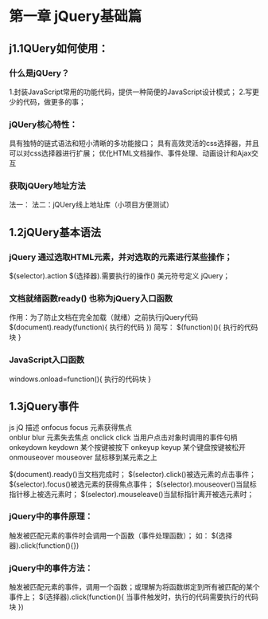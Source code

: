 # 第一章 jQuery基础篇
## j1.1QUery如何使用：
### 什么是jQUery？
1.封装JavaScript常用的功能代码，提供一种简便的JavaScript设计模式；
2.写更少的代码，做更多的事；
### jQUery核心特性：
具有独特的链式语法和短小清晰的多功能接口；
具有高效灵活的css选择器，并且可以对css选择器进行扩展；
优化HTML文档操作、事件处理、动画设计和Ajax交互
### 获取jQUery地址方法
法一： <script type="text/javascript" src="jquery-3.4.1.min.js"></script>
法二：jQUery线上地址库（小项目方便测试）
<script src="https://code.jquery.com/jquery-3.1.1.min.js"></script>

## 1.2jQUery基本语法
### jQuery 通过选取HTML元素，并对选取的元素进行某些操作；
$(selector).action
$(选择器).需要执行的操作()
美元符号定义  jQuery；
### 文档就绪函数ready()     也称为jQuery入口函数
作用：为了防止文档在完全加载（就绪）之前执行jQuery代码
$(document).ready(function){
    执行的代码
})
简写：
$(function)(){
    执行的代码块
}
### JavaScript入口函数
windows.onload=function(){
    执行的代码块
}

## 1.3jQuery事件
js                      jQ                描述
onfocus                 focus              元素获得焦点    
onblur                  blur                元素失去焦点
onclick                 click          当用户点击对象时调用的事件句柄
onkeydown               keydown             某个按键被按下
onkeyup                 keyup                某个键盘按键被松开
onmouseover             mouseover              鼠标移到某元素之上

$(document).ready()当文档完成时；
$(selector).click()被选元素的点击事件；
$(selector).focus()被选元素的获得焦点事件；
$(selector).mouseover()当鼠标指针移上被选元素时；
$(selector).mouseleave()当鼠标指针离开被选元素时；
### jQuery中的事件原理：
触发被匹配元素的事件时会调用一个函数（事件处理函数）；
如：
$(选择器).click(function(){})
### jQuery中的事件方法：
触发被匹配元素的事件，调用一个函数；或理解为将函数绑定到所有被匹配的某个事件上；
$(选择器).click(function(){
    当事件触发时，执行的代码需要执行的代码块
})


